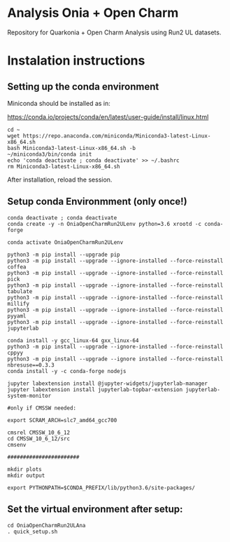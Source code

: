 # Analysis Onia + Open Charm

Repository for Quarkonia + Open Charm Analysis using Run2 UL datasets.

# Instalation instructions

## Setting up the conda environment

Miniconda should be installed as in:

https://conda.io/projects/conda/en/latest/user-guide/install/linux.html

```
cd ~
wget https://repo.anaconda.com/miniconda/Miniconda3-latest-Linux-x86_64.sh
bash Miniconda3-latest-Linux-x86_64.sh -b 
~/miniconda3/bin/conda init
echo 'conda deactivate ; conda deactivate' >> ~/.bashrc
rm Miniconda3-latest-Linux-x86_64.sh
```

After installation, reload the session.

## Setup conda Environmment (only once!)

```
conda deactivate ; conda deactivate 
conda create -y -n OniaOpenCharmRun2ULenv python=3.6 xrootd -c conda-forge

conda activate OniaOpenCharmRun2ULenv

python3 -m pip install --upgrade pip
python3 -m pip install --upgrade --ignore-installed --force-reinstall coffea
python3 -m pip install --upgrade --ignore-installed --force-reinstall pick
python3 -m pip install --upgrade --ignore-installed --force-reinstall tabulate
python3 -m pip install --upgrade --ignore-installed --force-reinstall millify
python3 -m pip install --upgrade --ignore-installed --force-reinstall pyyaml
python3 -m pip install --upgrade --ignore-installed --force-reinstall jupyterlab

conda install -y gcc_linux-64 gxx_linux-64
python3 -m pip install --upgrade --ignore-installed --force-reinstall cppyy
python3 -m pip install --upgrade --ignore installed --force-reinstall nbresuse==0.3.3
conda install -y -c conda-forge nodejs

jupyter labextension install @jupyter-widgets/jupyterlab-manager
jupyter labextension install jupyterlab-topbar-extension jupyterlab-system-monitor

#only if CMSSW needed:

export SCRAM_ARCH=slc7_amd64_gcc700

cmsrel CMSSW_10_6_12
cd CMSSW_10_6_12/src
cmsenv

#######################

mkdir plots
mkdir output

export PYTHONPATH=$CONDA_PREFIX/lib/python3.6/site-packages/
```

## Set the virtual environment after setup:

```
cd OniaOpenCharmRun2ULAna
. quick_setup.sh
```
